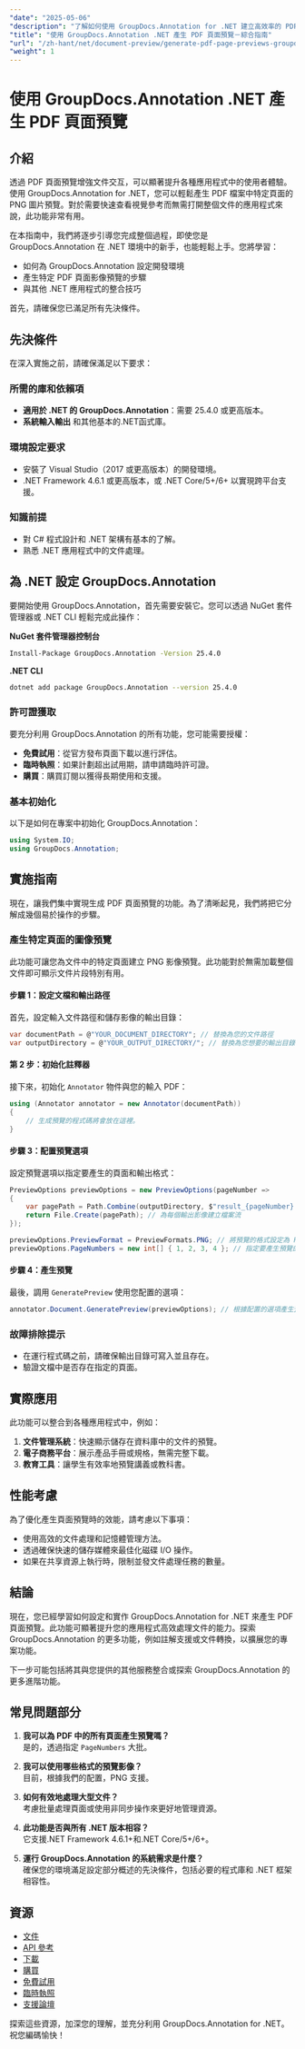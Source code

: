 ```yaml
---
"date": "2025-05-06"
"description": "了解如何使用 GroupDocs.Annotation for .NET 建立高效率的 PDF 頁面預覽。增強文件互動並簡化您的工作流程。"
"title": "使用 GroupDocs.Annotation .NET 產生 PDF 頁面預覽－綜合指南"
"url": "/zh-hant/net/document-preview/generate-pdf-page-previews-groupdocs-annotation-net/"
"weight": 1
---
```


# 使用 GroupDocs.Annotation .NET 產生 PDF 頁面預覽

## 介紹

透過 PDF 頁面預覽增強文件交互，可以顯著提升各種應用程式中的使用者體驗。使用 GroupDocs.Annotation for .NET，您可以輕鬆產生 PDF 檔案中特定頁面的 PNG 圖片預覽。對於需要快速查看視覺參考而無需打開整個文件的應用程式來說，此功能非常有用。

在本指南中，我們將逐步引導您完成整個過程，即使您是 GroupDocs.Annotation 在 .NET 環境中的新手，也能輕鬆上手。您將學習：
- 如何為 GroupDocs.Annotation 設定開發環境
- 產生特定 PDF 頁面影像預覽的步驟
- 與其他 .NET 應用程式的整合技巧

首先，請確保您已滿足所有先決條件。

## 先決條件

在深入實施之前，請確保滿足以下要求：

### 所需的庫和依賴項

- **適用於 .NET 的 GroupDocs.Annotation**：需要 25.4.0 或更高版本。
- **系統輸入輸出** 和其他基本的.NET函式庫。

### 環境設定要求

- 安裝了 Visual Studio（2017 或更高版本）的開發環境。
- .NET Framework 4.6.1 或更高版本，或 .NET Core/5+/6+ 以實現跨平台支援。

### 知識前提

- 對 C# 程式設計和 .NET 架構有基本的了解。
- 熟悉 .NET 應用程式中的文件處理。

## 為 .NET 設定 GroupDocs.Annotation

要開始使用 GroupDocs.Annotation，首先需要安裝它。您可以透過 NuGet 套件管理器或 .NET CLI 輕鬆完成此操作：

**NuGet 套件管理器控制台**
```bash
Install-Package GroupDocs.Annotation -Version 25.4.0
```

**.NET CLI**
```bash
dotnet add package GroupDocs.Annotation --version 25.4.0
```

### 許可證獲取

要充分利用 GroupDocs.Annotation 的所有功能，您可能需要授權：
- **免費試用**：從官方發布頁面下載以進行評估。
- **臨時執照**：如果計劃超出試用期，請申請臨時許可證。
- **購買**：購買訂閱以獲得長期使用和支援。

### 基本初始化

以下是如何在專案中初始化 GroupDocs.Annotation：
```csharp
using System.IO;
using GroupDocs.Annotation;
```

## 實施指南

現在，讓我們集中實現生成 PDF 頁面預覽的功能。為了清晰起見，我們將把它分解成幾個易於操作的步驟。

### 產生特定頁面的圖像預覽

此功能可讓您為文件中的特定頁面建立 PNG 影像預覽。此功能對於無需加載整個文件即可顯示文件片段特別有用。

#### 步驟 1：設定文檔和輸出路徑

首先，設定輸入文件路徑和儲存影像的輸出目錄：
```csharp
var documentPath = @"YOUR_DOCUMENT_DIRECTORY"; // 替換為您的文件路徑
var outputDirectory = @"YOUR_OUTPUT_DIRECTORY/"; // 替換為您想要的輸出目錄
```

#### 第 2 步：初始化註釋器

接下來，初始化 `Annotator` 物件與您的輸入 PDF：
```csharp
using (Annotator annotator = new Annotator(documentPath))
{
    // 生成預覽的程式碼將會放在這裡。
}
```

#### 步驟 3：配置預覽選項

設定預覽選項以指定要產生的頁面和輸出格式：
```csharp
PreviewOptions previewOptions = new PreviewOptions(pageNumber =>
{
    var pagePath = Path.Combine(outputDirectory, $"result_{pageNumber}.png");
    return File.Create(pagePath); // 為每個輸出影像建立檔案流
});

previewOptions.PreviewFormat = PreviewFormats.PNG; // 將預覽的格式設定為 PNG。
previewOptions.PageNumbers = new int[] { 1, 2, 3, 4 }; // 指定要產生預覽的頁面。
```

#### 步驟 4：產生預覽

最後，調用 `GeneratePreview` 使用您配置的選項：
```csharp
annotator.Document.GeneratePreview(previewOptions); // 根據配置的選項產生預覽。
```

### 故障排除提示

- 在運行程式碼之前，請確保輸出目錄可寫入並且存在。
- 驗證文檔中是否存在指定的頁面。

## 實際應用

此功能可以整合到各種應用程式中，例如：
1. **文件管理系統**：快速顯示儲存在資料庫中的文件的預覽。
2. **電子商務平台**：展示產品手冊或規格，無需完整下載。
3. **教育工具**：讓學生有效率地預覽講義或教科書。

## 性能考慮

為了優化產生頁面預覽時的效能，請考慮以下事項：
- 使用高效的文件處理和記憶體管理方法。
- 透過確保快速的儲存媒體來最佳化磁碟 I/O 操作。
- 如果在共享資源上執行時，限制並發文件處理任務的數量。

## 結論

現在，您已經學習如何設定和實作 GroupDocs.Annotation for .NET 來產生 PDF 頁面預覽。此功能可顯著提升您的應用程式高效處理文件的能力。探索 GroupDocs.Annotation 的更多功能，例如註解支援或文件轉換，以擴展您的專案功能。

下一步可能包括將其與您提供的其他服務整合或探索 GroupDocs.Annotation 的更多進階功能。

## 常見問題部分

1. **我可以為 PDF 中的所有頁面產生預覽嗎？**  
   是的，透過指定 `PageNumbers` 大批。

2. **我可以使用哪些格式的預覽影像？**  
   目前，根據我們的配置，PNG 支援。

3. **如何有效地處理大型文件？**  
   考慮批量處理頁面或使用非同步操作來更好地管理資源。

4. **此功能是否與所有 .NET 版本相容？**  
   它支援.NET Framework 4.6.1+和.NET Core/5+/6+。

5. **運行 GroupDocs.Annotation 的系統需求是什麼？**  
   確保您的環境滿足設定部分概述的先決條件，包括必要的程式庫和 .NET 框架相容性。

## 資源

- [文件](https://docs.groupdocs.com/annotation/net/)
- [API 參考](https://reference.groupdocs.com/annotation/net/)
- [下載](https://releases.groupdocs.com/annotation/net/)
- [購買](https://purchase.groupdocs.com/buy)
- [免費試用](https://releases.groupdocs.com/annotation/net/)
- [臨時執照](https://purchase.groupdocs.com/temporary-license/)
- [支援論壇](https://forum.groupdocs.com/c/annotation/) 

探索這些資源，加深您的理解，並充分利用 GroupDocs.Annotation for .NET。祝您編碼愉快！